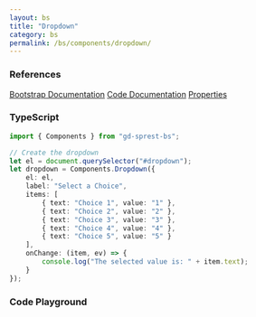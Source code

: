 ```yaml
---
layout: bs
title: "Dropdown"
category: bs
permalink: /bs/components/dropdown/
---
```


### References

<div class="bs">
    <div class="list-group">
        <a class="list-group-item list-group-item-action" href="https://getbootstrap.com/docs/4.4/components/dropdowns">Bootstrap Documentation</a>
        <a class="list-group-item list-group-item-action" href="/sprest-bs/modules/components_components.html#{{ page.title }}">Code Documentation</a>
        <a class="list-group-item list-group-item-action" href="/sprest-bs/modules/components_components.I{{ page.title }}Props.html">Properties</a>
    </div>
</div>

### TypeScript

```ts
import { Components } from "gd-sprest-bs";

// Create the dropdown
let el = document.querySelector("#dropdown");
let dropdown = Components.Dropdown({
    el: el,
    label: "Select a Choice",
    items: [
        { text: "Choice 1", value: "1" },
        { text: "Choice 2", value: "2" },
        { text: "Choice 3", value: "3" },
        { text: "Choice 4", value: "4" },
        { text: "Choice 5", value: "5" }
    ],
    onChange: (item, ev) => {
        console.log("The selected value is: " + item.text);
    }
});
```

### Code Playground

<div id="playground" class="bs"></div>
<script type="text/javascript">
    // Wait for the page to load
    window.addEventListener("load", function() {
        // Create the code editor
        var editor = CodeEditor(document.getElementById("playground"), true, [
            '// Create the dropdown',
            'Components.Dropdown({',
            '\tel: app,',
            '\tlabel: "Select a Choice",',
            '\titems: [',
            '\t\t{ text: "Choice 1", value: "1" },',
            '\t\t{ text: "Choice 2", value: "2" },',
            '\t\t{ text: "Choice 3", value: "3" },',
            '\t\t{ text: "Choice 4", value: "4" },',
            '\t\t{ text: "Choice 5", value: "5" }',
            '\t]',
            '});'
        ].join('\n'));
    });
</script>